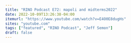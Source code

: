 ```yaml
---
title: "RINO Podcast E72: mapoli and midterms2022"
date: 2022-10-09T13:26:38-04:00
itemurl: "https://www.youtube.com/watch?v=E4O0E8dugHs"
sites: "youtube.com"
tags: ["featured", "RINO Podcast", "Jeff Semon"]
draft: false
---
```



